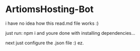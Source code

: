 # ArtiomsHosting-Bot

i have no idea how this read.md file works :)

just run: npm i
and youre done with installing dependencies... 

next just configure the .json file :) ez.
